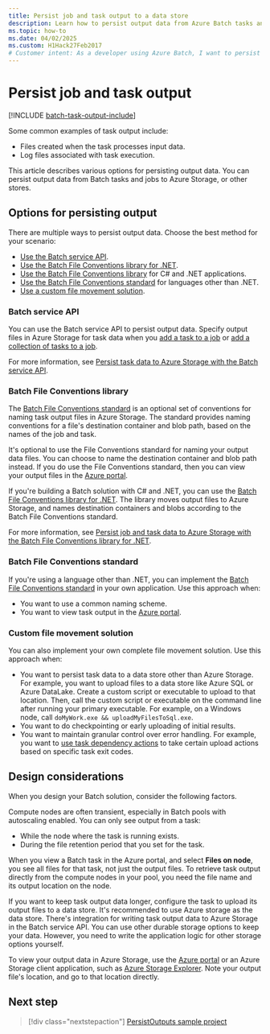 ```yaml
---
title: Persist job and task output to a data store
description: Learn how to persist output data from Azure Batch tasks and jobs to Azure Storage or other stores.
ms.topic: how-to
ms.date: 04/02/2025
ms.custom: H1Hack27Feb2017
# Customer intent: As a developer using Azure Batch, I want to persist task and job output data to a data store, so that I can ensure long-term availability and manageability of output files for future analysis and reporting.
---
```


# Persist job and task output

[!INCLUDE [batch-task-output-include](../../includes/batch-task-output-include.md)]
 
Some common examples of task output include:

- Files created when the task processes input data.
- Log files associated with task execution.

This article describes various options for persisting output data. You can persist output data from Batch tasks and jobs to Azure Storage, or other stores.

## Options for persisting output

There are multiple ways to persist output data. Choose the best method for your scenario:

- [Use the Batch service API](#batch-service-api).  
- [Use the Batch File Conventions library for .NET](#batch-file-conventions-library).  
- [Use the Batch File Conventions library](#batch-file-conventions-library) for C# and .NET applications.
- [Use the Batch File Conventions standard](#batch-file-conventions-standard) for languages other than .NET.
- [Use a custom file movement solution](#custom-file-movement-solution).

### Batch service API

You can use the Batch service API to persist output data. Specify output files in Azure Storage for task data when you [add a task to a job](/rest/api/batchservice/add-a-task-to-a-job) or [add a collection of tasks to a job](/rest/api/batchservice/add-a-collection-of-tasks-to-a-job).

For more information, see [Persist task data to Azure Storage with the Batch service API](batch-task-output-files.md).

### Batch File Conventions library

The [Batch File Conventions standard](https://github.com/Azure/azure-sdk-for-net/tree/master/sdk/batch/Microsoft.Azure.Batch.Conventions.Files#conventions) is an optional set of conventions for naming task output files in Azure Storage. The standard provides naming conventions for a file's destination container and blob path, based on the names of the job and task.

It's optional to use the File Conventions standard for naming your output data files. You can choose to name the destination container and blob path instead. If you do use the File Conventions standard, then you can view your output files in the [Azure portal](https://portal.azure.com). 

If you're building a Batch solution with C# and .NET, you can use the [Batch File Conventions library for .NET](https://www.nuget.org/packages/Microsoft.Azure.Batch.Conventions.Files). The library moves output files to Azure Storage, and names destination containers and blobs according to the Batch File Conventions standard.

For more information, see [Persist job and task data to Azure Storage with the Batch File Conventions library for .NET](batch-task-output-file-conventions.md).

### Batch File Conventions standard

If you're using a language other than .NET, you can implement the [Batch File Conventions standard](https://github.com/Azure/azure-sdk-for-net/tree/master/sdk/batch/Microsoft.Azure.Batch.Conventions.Files#conventions) in your own application. Use this approach when:

- You want to use a common naming scheme.
- You want to view task output in the [Azure portal](https://portal.azure.com).

### Custom file movement solution

You can also implement your own complete file movement solution. Use this approach when:

- You want to persist task data to a data store other than Azure Storage. For example, you want to upload files to a data store like Azure SQL or Azure DataLake. Create a custom script or executable to upload to that location. Then, call the custom script or executable on the command line after running your primary executable. For example, on a Windows node, call `doMyWork.exe && uploadMyFilesToSql.exe`.
- You want to do checkpointing or early uploading of initial results.
- You want to maintain granular control over error handling. For example, you want to [use task dependency actions](batch-task-dependencies.md) to take certain upload actions based on specific task exit codes. 

## Design considerations

When you design your Batch solution, consider the following factors.

Compute nodes are often transient, especially in Batch pools with autoscaling enabled. You can only see output from a task:

- While the node where the task is running exists.
- During the file retention period that you set for the task.

When you view a Batch task in the Azure portal, and select **Files on node**, you see all files for that task, not just the output files. To retrieve task output directly from the compute nodes in your pool, you need the file name and its output location on the node.

If you want to keep task output data longer, configure the task to upload its output files to a data store. It's recommended to use Azure storage as the data store. There's integration for writing task output data to Azure Storage in the Batch service API. You can use other durable storage options to keep your data. However, you need to write the application logic for other storage options yourself. 

To view your output data in Azure Storage, use the [Azure portal](https://portal.azure.com) or an Azure Storage client application, such as [Azure Storage Explorer](https://storageexplorer.com/). Note your output file's location, and go to that location directly.

## Next step

> [!div class="nextstepaction"]
> [PersistOutputs sample project](https://github.com/Azure/azure-batch-samples/tree/master/CSharp/ArticleProjects/PersistOutputs)
